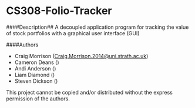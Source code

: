 CS308-Folio-Tracker
===================
####Description##
A decoupled application program for tracking the value of stock portfolios with a graphical user interface (GUI)

####Authors
- Craig Morrison    (Craig.Morrison.2014@uni.strath.ac.uk)
- Cameron Deans     ()
- Andi Anderson     ()
- Liam Diamond      ()
- Steven Dickson    ()


This project cannot be copied and/or distributed without the express permission of the authors.
